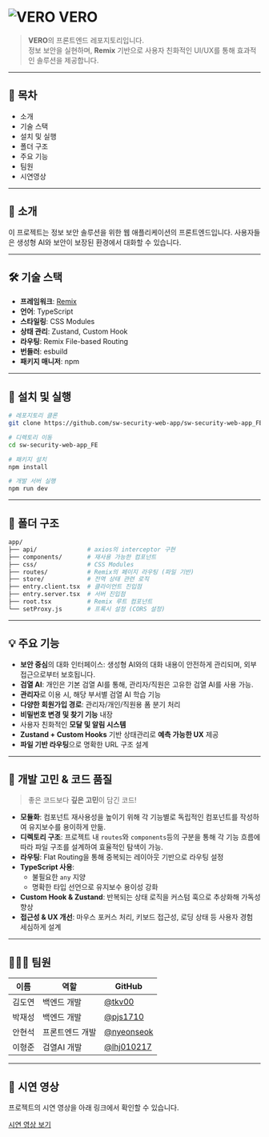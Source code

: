 # ![VERO](https://github.com/user-attachments/assets/fe4ad2f6-5c53-482b-8a90-3582d45878af) VERO

> **VERO**의 프론트엔드 레포지토리입니다.  
> 정보 보안을 실현하며,  **Remix** 기반으로 사용자 친화적인 UI/UX를 통해 효과적인 솔루션을 제공합니다.
---

## 📌 목차

- 소개
- 기술 스택
- 설치 및 실행
- 폴더 구조
- 주요 기능
- 팀원
- 시연영상

---

## 🧾 소개

이 프로젝트는 정보 보안 솔루션을 위한 웹 애플리케이션의 프론트엔드입니다. 
사용자들은 생성형 AI와 보안이 보장된 환경에서 대화할 수 있습니다.

---



## 🛠️ 기술 스택

- **프레임워크**: [Remix](https://remix.run/)
- **언어**: TypeScript
- **스타일링**: CSS Modules
- **상태 관리**: Zustand, Custom Hook
- **라우팅**:  Remix File-based Routing
- **번들러**: esbuild
- **패키지 매니저**: npm

---

## 🚀 설치 및 실행

```bash
# 레포지토리 클론
git clone https://github.com/sw-security-web-app/sw-security-web-app_FE.git

# 디렉토리 이동
cd sw-security-web-app_FE

# 패키지 설치
npm install

# 개발 서버 실행
npm run dev
```
---

## 📁 폴더 구조
```bash
app/
├── api/              # axios의 interceptor 구현
├── components/       # 재사용 가능한 컴포넌트
├── css/              # CSS Modules
├── routes/           # Remix의 페이지 라우팅 (파일 기반)
├── store/            # 전역 상태 관련 로직
├── entry.client.tsx  # 클라이언트 진입점
├── entry.server.tsx  # 서버 진입점
├── root.tsx          # Remix 루트 컴포넌트
└── setProxy.js       # 프록시 설정 (CORS 설정)
```

---

## 💡 주요 기능

- **보안 중심**의 대화 인터페이스: 생성형 AI와의 대화 내용이 안전하게 관리되며, 외부 접근으로부터 보호됩니다. 
- **검열 AI**: 개인은 기본 검열 AI를 통해, 관리자/직원은 고유한 검열 AI를 사용 가능.
- **관리자**로 이용 시, 해당 부서별 검열 AI 학습 기능
- **다양한 회원가입 경로**: 관리자/개인/직원용 폼 분기 처리 
- **비밀번호 변경 및 찾기 기능** 내장  
- 사용자 친화적인 **모달 및 알림 시스템**  
- **Zustand + Custom Hooks** 기반 상태관리로 **예측 가능한 UX** 제공  
- **파일 기반 라우팅**으로 명확한 URL 구조 설계  

---

## 🧠 개발 고민 & 코드 품질

> 좋은 코드보다 **깊은 고민**이 담긴 코드!

- **모듈화**: 컴포넌트 재사용성을 높이기 위해 각 기능별로 독립적인 컴포넌트를 작성하여 유지보수를 용이하게 만듦.
- **디렉토리 구조**: 프로젝트 내 `routes`와 `components`등의 구분을 통해 각 기능 흐름에 따라 파일 구조를 설계하여 효율적인 탐색이 가능.
- **라우팅**: Flat Routing을 통해 중복되는 레이아웃 기반으로 라우팅 설정  
- **TypeScript 사용**:  
  - 불필요한 `any` 지양  
  - 명확한 타입 선언으로 유지보수 용이성 강화  
- **Custom Hook & Zustand**: 반복되는 상태 로직을 커스텀 훅으로 추상화해 가독성 향상  
- **접근성 & UX 개선**: 마우스 포커스 처리, 키보드 접근성, 로딩 상태 등 사용자 경험 세심하게 설계  

---

## 🧑‍🤝‍🧑 팀원

| 이름   | 역할              | GitHub                                 |
|--------|-------------------|----------------------------------------|
| 김도연 | 백엔드 개발   | [@tkv00](https://github.com/tkv00) |
| 박재성 | 백엔드 개발 | [@pjs1710](https://github.com/pjs1710) |
| 안현석 |프론트엔드 개발| [@nyeonseok](https://github.com/nyeonseok)   |
| 이형준 |검열AI 개발| [@lhj010217](https://github.com/lhj010217)   |

---

## 🎥 시연 영상

프로젝트의 시연 영상을 아래 링크에서 확인할 수 있습니다.  

[시연 영상 보기](https://youtu.be/s5xHGf2D68M)

